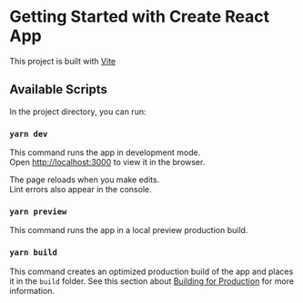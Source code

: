# Getting Started with Create React App

This project is built with [Vite](https://vitejs.dev/)

## Available Scripts

In the project directory, you can run:

### `yarn dev`

This command runs the app in development mode.\
Open [http://localhost:3000](http://localhost:3000) to view it in the browser.

The page reloads when you make edits.\
Lint errors also appear in the console.

### `yarn preview`

This command runs the app in a local preview production build.

### `yarn build`

This command creates an optimized production build of the app and places it in the `build` folder.
See this section about [Building for Production](https://vitejs.dev/guide/build.html) for more information.
